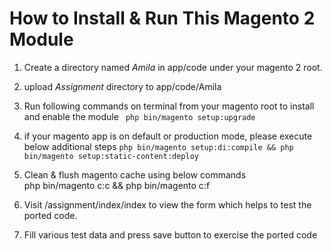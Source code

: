 # How to Install & Run This Magento 2 Module

1.  Create a directory named _Amila_ in app/code under your magento 2 root. 

    
2.  upload _Assignment_ directory to app/code/Amila

    
3.  Run following commands on terminal from your magento root to install and enable the module
      ` php bin/magento setup:upgrade`  
    
    
4. if your magento app is on default or production mode,  please execute below additional steps
   `php bin/magento setup:di:compile && php bin/magento setup:static-content:deploy`
   

5. Clean & flush magento cache using below commands    
   php bin/magento c:c && php bin/magento c:f
   

6. Visit <your magento base url>/assignment/index/index to view the form which helps to test the ported code.


7. Fill various test data and press save button to exercise the ported code 

    
